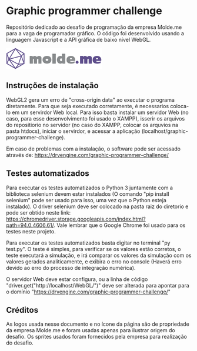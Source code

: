 # Graphic programmer challenge

Repositório dedicado ao desafio de programação da empresa Molde.me para a vaga de programador gráfico. O código foi desenvolvido usando a linguagem Javascript e a API gráfica de baixo nível WebGL.

![](logo.png)



## Instruções de instalação

WebGL2 gera um erro de "cross-origin data" ao executar o programa diretamente. Para que seja executado corretamente, é necessarios coloca-lo em um servirdor Web local. Para isso basta instalar um servidor Web (no caso, para esse desenvolvimento foi usado o XAMPP), isserir os arquivos do repositiorio no servidor (no caso do XAMPP, colocar os arquvios na pasta htdocs), iniciar o servirdor, e acessar a aplicação (localhost/graphic-programmer-challenge).

Em caso de problemas com a instalação, o software pode ser acessado através de: https://drvengine.com/graphic-programmer-challenge/



## Testes automatizados

Para executar os testes automatizados o Python 3 juntamente com a biblioteca selenium devem estar instalados (O comando "pip install selenium" pode ser usado para isso, uma vez que o Python esteja instalado).  O driver selenium deve ser colocado na pasta raiz do diretorio e pode ser obtido neste link: https://chromedriver.storage.googleapis.com/index.html?path=94.0.4606.61/. Vale lembrar que o Google Chrome foi usado para os testes neste projeto.

Para executar os testes automatizados basta digitar no terminal "py test.py". O teste é simples, para verificar se os valores estão corretos, o teste executará a simulação, e irá comparar os valores da simulação com os valores gerados analiticamente, e exibira o erro no console (Haverá erro devido ao erro do processo de integração numérica).

O servidor Web deve estar configura, ou a linha de código "driver.get("http://localhost/WebGL/")" deve ser alterada para apontar para o domínio "https://drvengine.com/graphic-programmer-challenge/"

## Créditos

As logos usada nesse documento e no ícone da página são de propriedade da empresa Molde.me e foram usadas apenas para ilustrar origem do desafio. Os sprites usados foram fornecidos pela empresa para realização do desafio.